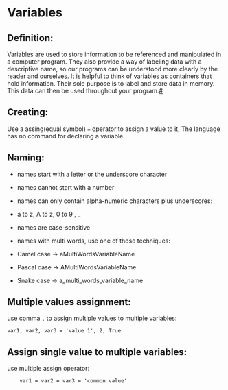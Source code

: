 # Variables


## Definition:

Variables are used to store information to be referenced and manipulated in a computer program. They also provide a way of labeling data with a descriptive name, so our programs can be understood more clearly by the reader and ourselves. It is helpful to think of variables as containers that hold information. Their sole purpose is to label and store data in memory. This data can then be used throughout your program.[#](https://launchschool.com/books/ruby/read/variables)

## Creating:

Use a assing(equal symbol) `=` operator to assign a value to it, 
The language has no command for declaring a variable.

## Naming: 

+ names start with a letter or the underscore character

+ names cannot start with a number

+ names can only contain alpha-numeric characters plus underscores:

- a to z, A to z, 0 to 9 , _

+ names are case-sensitive

+ names with multi words, use one of those techniques:

- Camel case -> aMultiWordsVariableName

- Pascal case -> AMultiWordsVariableName

- Snake case -> a_multi_words_variable_name

## Multiple values assignment:

use comma `,` to assign multiple values to multiple variables:
        
``` 
var1, var2, var3 = 'value 1', 2, True 
```

## Assign single value to multiple variables:

use multiple assign operator: 

```
    var1 = var2 = var3 = 'common value'
```
